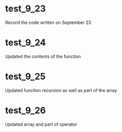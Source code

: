 # test_9_23
Record the code written on September 23
# test_9_24
Updated the contents of the function
# test_9_25
Updated function recursion as well as part of the array
# test_9_26
Updated array and part of operator
